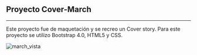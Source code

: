 ## Proyecto Cover-March
-----------------------

Este proyecto fue de maquetación y se recreo un Cover story.
Para este proyecto se utilizo Bootstrap 4.0, HTML5 y CSS.


![march_vista](https://user-images.githubusercontent.com/32883910/41015165-4dc3f39c-6906-11e8-9699-568392b519ef.png)
